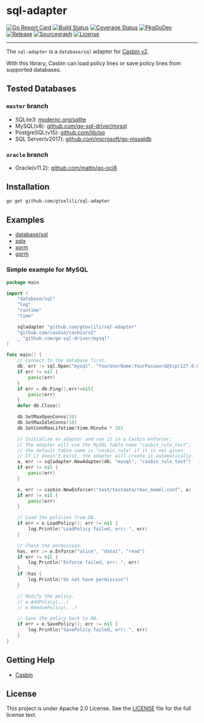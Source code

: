 # sql-adapter

[![Go Report Card](https://goreportcard.com/badge/github.com/gtoxlili/sql-adapter)](https://goreportcard.com/report/github.com/gtoxlili/sql-adapter)
[![Build Status](https://github.com/gtoxlili/sql-adapter/actions/workflows/tests.yaml/badge.svg)](https://github.com/gtoxlili/sql-adapter/actions)
[![Coverage Status](https://coveralls.io/repos/github/Blank-Xu/sql-adapter/badge.svg?branch=master)](https://coveralls.io/github/Blank-Xu/sql-adapter?branch=master)
[![PkgGoDev](https://pkg.go.dev/badge/github.com/gtoxlili/sql-adapter)](https://pkg.go.dev/github.com/gtoxlili/sql-adapter)
[![Release](https://img.shields.io/github/release/Blank-Xu/sql-adapter.svg)](https://github.com/gtoxlili/sql-adapter/releases/latest)
[![Sourcegraph](https://sourcegraph.com/github.com/gtoxlili/sql-adapter/-/badge.svg)](https://sourcegraph.com/github.com/gtoxlili/sql-adapter?badge)
[![License](https://img.shields.io/badge/License-Apache%202.0-blue.svg)](LICENSE)

---

The `sql-adapter` is a `database/sql` adapter for [Casbin v2](https://github.com/casbin/casbin).

With this library, Casbin can load policy lines or save policy lines from supported databases.

## Tested Databases

### `master` branch

- SQLite3: [modernc.org/sqlite](https://modernc.org/sqlite)
- MySQL(v8): [github.com/go-sql-driver/mysql](https://github.com/go-sql-driver/mysql)
- PostgreSQL(v15): [github.com/lib/pq](https://github.com/lib/pq)
- SQL Server(v2017): [github.com/microsoft/go-mssqldb](https://github.com/microsoft/go-mssqldb)

### `oracle` branch

- Oracle(v11.2): [github.com/mattn/go-oci8](https://github.com/mattn/go-oci8)

## Installation

```sh
go get github.com/gtoxlili/sql-adapter
```

## Examples

- [database/sql](https://github.com/gtoxlili/sql-adapter/blob/master/examples/database_sql)
- [sqlx](https://github.com/gtoxlili/sql-adapter/tree/master/examples/sqlx)
- [xorm](https://github.com/gtoxlili/sql-adapter/tree/master/examples/xorm)
- [gorm](https://github.com/gtoxlili/sql-adapter/tree/master/examples/gorm)

### Simple example for MySQL

```go
package main

import (
    "database/sql"
    "log"
    "runtime"
    "time"

    sqladapter "github.com/gtoxlili/sql-adapter"
    "github.com/casbin/casbin/v2"
    _ "github.com/go-sql-driver/mysql"
)

func main() {
    // connect to the database first.
    db, err := sql.Open("mysql", "YourUserName:YourPassword@tcp(127.0.0.1:3306)/YourDBName?charset=utf8")
    if err != nil {
        panic(err)
    }
    if err = db.Ping();err!=nil{
        panic(err)
    }
    defer db.Close()

    db.SetMaxOpenConns(20)
    db.SetMaxIdleConns(10)
    db.SetConnMaxLifetime(time.Minute * 10)

    // Initialize an adapter and use it in a Casbin enforcer:
    // The adapter will use the MySQL table name "casbin_rule_test",
    // the default table name is "casbin_rule" if it is not given.
    // If it doesn't exist, the adapter will create it automatically.
    a, err := sqladapter.NewAdapter(db, "mysql", "casbin_rule_test")
    if err != nil {
        panic(err)
    }

    e, err := casbin.NewEnforcer("test/testdata/rbac_model.conf", a)
    if err != nil {
        panic(err)
    }

    // Load the policies from DB.
    if err = e.LoadPolicy(); err != nil {
        log.Println("LoadPolicy failed, err: ", err)
    }

    // Check the permission.
    has, err := e.Enforce("alice", "data1", "read")
    if err != nil {
        log.Println("Enforce failed, err: ", err)
    }
    if !has {
        log.Println("do not have permission")
    }

    // Modify the policy.
    // e.AddPolicy(...)
    // e.RemovePolicy(...)

    // Save the policy back to DB.
    if err = e.SavePolicy(); err != nil {
        log.Println("SavePolicy failed, err: ", err)
    }
}
```

## Getting Help

- [Casbin](https://github.com/casbin/casbin)

## License

This project is under Apache 2.0 License. See the [LICENSE](LICENSE) file for the full license text.
